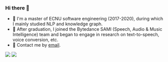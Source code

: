 ### Hi there 👋

- 🏫 I'm a master of ECNU software engineering (2017-2020), during which I mainly studied NLP and knowledge graph.
- 🌱 After graduation, I joined the Bytedance SAMI (Speech, Audio & Music Intelligence) team and began to engage in research on text-to-speech, voice conversion, etc.
- 💬 Contact me by [email](547276542@qq.com).


<!-- <img src="https://github-readme-stats.vercel.app/api?username=qq547276542&show_icons=true&icon_color=805AD5&text_color=718096&bg_color=ffffff&hide_title=true" /> -->

<!-- - 👯 I’m looking to collaborate on ...
- 🤔 I’m looking for help with ...
- 💬 Ask me about ...
- 📫 How to reach me: ...
- 😄 Pronouns: ...
- ⚡ Fun fact: ... -->

<image src="https://github-readme-stats.vercel.app/api?username=qq547276542&show_icons=true" />
<image src="https://github-readme-stats.vercel.app/api/top-langs?username=xcmyz&layout=compact&show_icons=true" />


